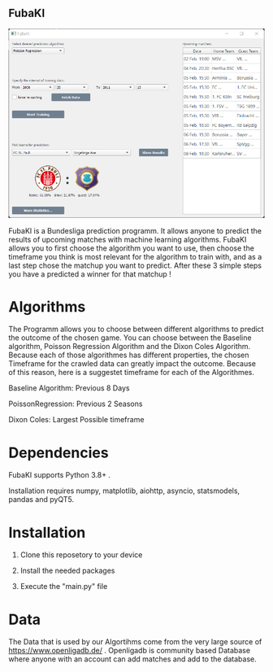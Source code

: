FubaKI
-----------

<img src="fuba.png" width= 600>

FubaKI is a Bundesliga prediction programm. It allows anyone to predict the results of upcoming matches with machine learning algorithms. FubaKI allows you to first choose the algorithm you want to use, then choose the timeframe you think is most relevant for the algorithm to train with, and as a last step chose the matchup you want to predict. After these 3 simple steps you have a predicted a winner for that matchup !


Algorithms
=====

The Programm allows you to choose between different algorithms to predict the outcome of the chosen game. You can choose between the
Baseline algorithm, Poisson Regression Algorithm and the Dixon Coles Algorithm. Because each of those algorithmes has different properties,
the chosen Timeframe for the crawled data can greatly impact the outcome. Because of this reason, here is a suggestet timeframe for each of the 
Algorithmes.

Baseline Algorithm: Previous 8 Days

PoissonRegression: Previous 2 Seasons

Dixon Coles: Largest Possible timeframe



Dependencies
=====

FubaKI supports Python 3.8+ .

Installation requires numpy, matplotlib, aiohttp, asyncio, statsmodels, pandas and pyQT5.

Installation
============

1. Clone this reposetory to your device

2. Install the needed packages

3. Execute the "main.py" file

Data
============

The Data that is used by our Algortihms come from the very large source of https://www.openligadb.de/ . Openligadb is community based Database where anyone with an account 
can add matches and add to the database.

